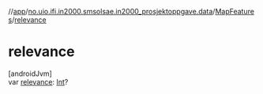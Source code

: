 //[app](../../../index.md)/[no.uio.ifi.in2000.smsolsae.in2000_prosjektoppgave.data](../index.md)/[MapFeatures](index.md)/[relevance](relevance.md)

# relevance

[androidJvm]\
var [relevance](relevance.md): [Int](https://kotlinlang.org/api/latest/jvm/stdlib/kotlin/-int/index.html)?
